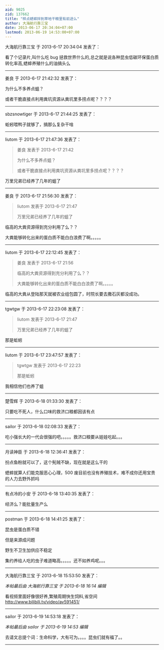 ```yaml
---
aid: 9025
zid: 137662
title: "样点蟋蟀拌到草地干粮里有前途么"
author: 大海航行靠三宝
date: 2013-06-17 20:34:04+07:00
lastmod: 2013-06-19 14:53:00+07:00
---
```


大海航行靠三宝 于 2013-6-17 20:34:04 发表了：

看了个记录片,叫什么吃 bug 拯救世界什么的,总之就是说各种昆虫低碳环保蛋白质转化率高,蟋蟀养殖什么的油搞头么

---

姜良 于 2013-6-17 21:42:32 发表了：

为什么不多养点蛆？

或者干脆直接点利用粪坑资源从粪坑里多捞点呢？？？？

---

sbzsnowtiger 于 2013-6-17 21:44:25 发表了：

蚯蚓喂鸭子就够了，搞那么复杂干啥

---

liutom 于 2013-6-17 21:47:36 发表了：

> 姜良 发表于 2013-6-17 21:42
>
> 为什么不多养点蛆？
>
> 或者干脆直接点利用粪坑资源从粪坑里多捞点呢？？？？

万里兄弟已经养了几年的蛆了

---

姜良 于 2013-6-17 21:56:30 发表了：

> liutom 发表于 2013-6-17 21:47
>
> 万里兄弟已经养了几年的蛆了

临高的大粪资源得到充分利用了么？？

大粪能够转化出来的蛋白质不能白白浪费了啊。。。。。

---

liutom 于 2013-6-17 22:12:45 发表了：

> 姜良 发表于 2013-6-17 21:56
>
> 临高的大粪资源得到充分利用了么？？
>
> 大粪能够转化出来的蛋白质不能白白浪费了啊。。。。。

临高的大粪从登陆那天就被农业组包圆了，时院长要去撒石灰都没成功。

---

tgwtgw 于 2013-6-17 22:23:08 发表了：

> liutom 发表于 2013-6-17 21:47
>
> 万里兄弟已经养了几年的蛆了

那是蚯蚓

---

liutom 于 2013-6-17 23:47:57 发表了：

> tgwtgw 发表于 2013-6-17 22:23
>
> 那是蚯蚓

我相信他们也养了蛆

---

楚雪辉 于 2013-6-18 01:33:30 发表了：

只要吃不死人，什么口味的救济口粮都因该有点

---

sailor 于 2013-6-18 02:08:33 发表了：

吃小强长大的一代会很强的吧。。。。。救济口粮要从娃娃吃起。。。

---

月读神臣 于 2013-6-18 12:36:41 发表了：

扮点鱼粉就可以了，这个髡贼不缺，现在就是这么干的

蟋蟀就算人们能克服恶心心理，500 废目前也没有养殖技术，难不成你还用宝贵的人力去野外抓吗

---

有点冷的小安 于 2013-6-18 13:40:35 发表了：

经济么？能批量生产么

---

postman 于 2013-6-18 14:41:25 发表了：

昆虫是蛋白质不错

但是来源成问题

野生不卫生加供应不稳定

集约养给人吃的虫子难道略高。。。。。还不如养鸡呢。。。

---

大海航行靠三宝 于 2013-6-18 15:53:50 发表了：

_本帖最后由 大海航行靠三宝 于 2013-6-18 16:14 编辑_

看视频里面好像很好养,繁殖周期快生饲料,省空间
http://www.bilibili.tv/video/av591451/

---

sailor 于 2013-6-19 14:53:18 发表了：

_本帖最后由 sailor 于 2013-6-19 14:53 编辑_

去请文总提个词：生命科学，大有可为。。。。昆虫们就有福了。。

---
